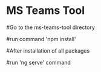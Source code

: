 # MS Teams Tool


#Go to the ms-teams-tool directory

#run command 'npm install'

#After installation of all packages

#run 'ng serve' command
